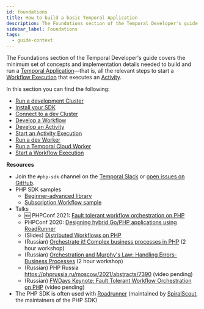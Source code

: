 ```yaml
---
id: foundations
title: How to build a basic Temporal Application
description: The Foundations section of the Temporal Developer's guide covers the minimum set of concepts and implementation details needed to build and run a Temporal Application—that is, all the relevant steps to start a Workflow Execution that executes an Activity.
sidebar_label: Foundations
tags:
  - guide-context
---
```


The Foundations section of the Temporal Developer's guide covers the minimum set of concepts and implementation details needed to build and run a [Temporal Application](/concepts/what-is-a-temporal-application)—that is, all the relevant steps to start a [Workflow Execution](#develop-workflows) that executes an [Activity](#develop-activities).

In this section you can find the following:

- [Run a development Cluster](/self-hosted/how-to-install-temporal-cli)
- [Install your SDK](/php/add-sdk)
- [Connect to a dev Cluster](/php/connect-to-a-dev-cluster)
- [Develop a Workflow](/php/developing-workflows)
- [Develop an Activity](/php/developing-activities)
- [Start an Activity Execution](/php/spawning-activities)
- [Run a dev Worker](/php/run-a-dev-worker)
- [Run a Temporal Cloud Worker](/php/run-a-dev-worker)
- [Start a Workflow Execution](/php/spawning-workflows)

**Resources**

- Join the `#php-sdk` channel on the [Temporal Slack](https://temporal.io/slack) or [open issues on GitHub](https://github.com/temporalio/sdk-php/issues?q=is%3Aissue+is%3Aopen+sort%3Aupdated-desc).
- PHP SDK samples
  - [Beginner-advanced library](https://github.com/temporalio/samples-php#samples)
  - [Subscription Workflow sample](https://github.com/temporalio/subscription-workflow-project-template-php)
- Talks
  - 🆕 PHPConf 2021: [Fault tolerant workflow orchestration on PHP](https://www.youtube.com/watch?v=pdxHkIqX62A)
  - PHPConf 2020: [Designing hybrid Go/PHP applications using RoadRunner](https://www.youtube.com/watch?v=mj6d-IGzSYE)
  - (Slides) [Distributed Workflows on PHP](https://docs.google.com/presentation/d/1NBZlnJFCc-PgYxQk0_YYxUTmfKgzUf6Z-XHXfPETLac/edit?usp=sharing)
  - (Russian) [Orchestrate it! Complex business processes in PHP](https://www.youtube.com/watch?v=upL8o-OXYEc) (2 hour workshop)
  - (Russian) [Orchestration and Murphy's Law: Handling Errors-Business Processes](https://www.youtube.com/watch?v=0NCMEaFMj_M) (2 hour workshop)
  - (Russian) PHP Russia https://phprussia.ru/moscow/2021/abstracts/7390 (video pending)
  - (Russian) [FWDays Keynote: Fault Tolerant Workflow Orchestration on PHP](https://fwdays.com/en/event/php-fwdays-2021/review/fault-tolerant-workflow-orchestration-on-php) (video pending)
- The PHP SDK is often used with [Roadrunner](https://roadrunner.dev/) (maintained by [SpiralScout](https://github.com/spiral?type=source), the maintainers of the PHP SDK)
